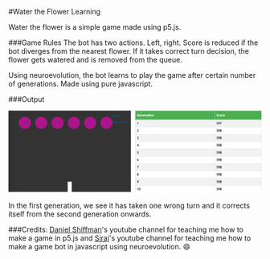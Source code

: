 #Water the Flower Learning

Water the flower is a simple game made using p5.js. 

###Game Rules 
The bot has two actions. Left, right. Score is reduced if the bot diverges from the nearest flower. If it takes correct turn decision, the flower gets watered and is removed from the queue.

 Using neuroevolution, the bot learns to play the game after certain 	number of generations. Made using pure javascript.

###Output


![output2](output.png)

In the first generation, we see it has taken one wrong turn and it corrects itself from the second generation onwards.

###Credits:
[Daniel Shiffman](https://www.youtube.com/user/shiffman)'s youtube channel for teaching me how to make a game in p5.js and [Siraj](https://www.youtube.com/channel/UCWN3xxRkmTPmbKwht9FuE5A)'s youtube channel for teaching me how to make a game bot in javascript using neuroevolution. :smile:
